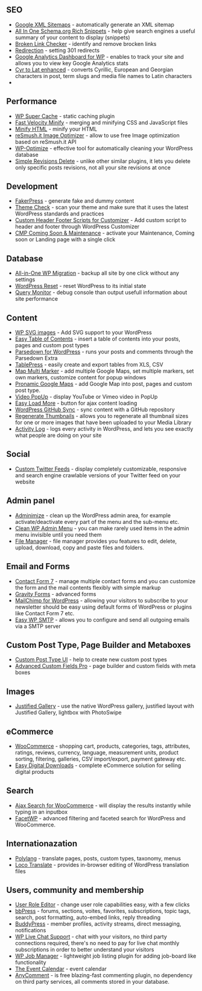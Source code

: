 ## SEO

* [Google XML Sitemaps](https://wordpress.org/plugins/google-sitemap-generator/) - automatically generate an XML sitemap
* [All In One Schema.org Rich Snippets](https://wordpress.org/plugins/all-in-one-schemaorg-rich-snippets/) - help give search engines a useful summary of your content to display (snippets)
* [Broken Link Checker](https://wordpress.org/plugins/broken-link-checker/) - identify and remove brocken links
* [Redirection](https://wordpress.org/plugins/redirection/) - setting 301 redirects
* [Google Analytics Dashboard for WP](https://wordpress.org/plugins/google-analytics-dashboard-for-wp/) - enables to track your site and allows you to view key Google Analytics stats
* [Cyr to Lat enhanced](https://wordpress.org/plugins/cyr3lat/) - converts Cyrillic, European and Georgian characters in post, term slugs and media file names to Latin characters
* 

## Performance

* [WP Super Cache](https://wordpress.org/plugins/wp-super-cache/) - static caching plugin
* [Fast Velocity Minify](https://wordpress.org/plugins/fast-velocity-minify/) - merging and minifying CSS and JavaScript files
* [Minify HTML](https://wordpress.org/plugins/minify-html-markup/) - minify your HTML
* [reSmush.it Image Optimizer](https://wordpress.org/plugins/resmushit-image-optimizer/) - allow to use free Image optimization based on reSmush.it API
* [WP-Optimize](https://wordpress.org/plugins/wp-optimize/) - effective tool for automatically cleaning your WordPress database
* [Simple Revisions Delete](https://wordpress.org/plugins/simple-revisions-delete/) - unlike other similar plugins, it lets you delete only specific posts revisions, not all your site revisions at once

## Development

* [FakerPress](https://wordpress.org/plugins/fakerpress/) - generate fake and dummy content
* [Theme Check](https://wordpress.org/plugins/theme-check/) - scan your theme and make sure that it uses the latest WordPress standards and practices
* [Custom Header Footer Scripts for Customizer](https://wordpress.org/plugins/custom-script-for-customizer/) - Add custom script to header and footer through WordPress Customizer
* [CMP Coming Soon & Maintenance](https://wordpress.org/plugins/cmp-coming-soon-maintenance/) - activate your Maintenance, Coming soon or Landing page with a single click

## Database

* [All-in-One WP Migration](https://wordpress.org/plugins/all-in-one-wp-migration/) - backup all site by one click without any settings
* [WordPress Reset](https://wordpress.org/plugins/wordpress-reset/) - reset WordPress to its initial state
* [Query Monitor](https://wordpress.org/plugins/query-monitor/) - debug console than output usefull information about site performance

## Content

* [WP SVG images](https://wordpress.org/plugins/wp-svg-images/) - Add SVG support to your WordPress
* [Easy Table of Contents](https://wordpress.org/plugins/easy-table-of-contents/) -  insert a table of contents into your posts, pages and custom post types
* [Parsedown for WordPress](https://wordpress.org/plugins/parsedown-wp/) - runs your posts and comments through the Parsedown Extra
* [TablePress](https://wordpress.org/plugins/tablepress/) - easily create and export tables from XLS, CSV
* [Map Multi Marker](https://wordpress.org/plugins/map-multi-marker/) - add multiple Google Maps, set multiple markers, set own markers, customize content for popup windows
* [Pronamic Google Maps](https://wordpress.org/plugins/pronamic-google-maps/) - add Google Map into post, pages and custom post type.
* [Video PopUp](https://wordpress.org/plugins/video-popup/) - display YouTube or Vimeo video in PopUp
* [Easy Load More](https://wordpress.org/plugins/easy-load-more/) - button for ajax content loading
* [WordPress GitHub Sync](https://wordpress.org/plugins/wp-github-sync/) - sync content with a GitHub repository
* [Regenerate Thumbnails](https://wordpress.org/plugins/regenerate-thumbnails/) - allows you to regenerate all thumbnail sizes for one or more images that have been uploaded to your Media Library
* [Activity Log](https://wordpress.org/plugins/aryo-activity-log/) - logs every activity in WordPress, and lets you see exactly what people are doing on your site

## Social

* [Custom Twitter Feeds](https://wordpress.org/plugins/custom-twitter-feeds/) - display completely customizable, responsive and search engine crawlable versions of your Twitter feed on your website

## Admin panel

* [Adminimize](https://wordpress.org/plugins/adminimize/) - clean up the WordPress admin area, for example activate/deactivate every part of the menu and the sub-menu etc.
* [Clean WP Admin Menu](https://wordpress.org/plugins/clean-wp-admin-menu/) - you can make rarely used items in the admin menu invisible until you need them
* [File Manager](https://wordpress.org/plugins/wp-file-manager/) - file manager provides you features to edit, delete, upload, download, copy and paste files and folders.

## Email and Forms

* [Contact Form 7](https://wordpress.org/plugins/contact-form-7/) - manage multiple contact forms and you can customize the form and the mail contents flexibly with simple markup
* [Gravity Forms](https://www.gravityforms.com/) - advanced forms
* [MailChimp for WordPress](https://wordpress.org/plugins/mailchimp-for-wp/) - allowing your visitors to subscribe to your newsletter should be easy using default forms of WordPress or plugins like Contact Form 7 etc.
* [Easy WP SMTP](https://wordpress.org/plugins/easy-wp-smtp/) - allows you to configure and send all outgoing emails via a SMTP server

## Custom Post Type, Page Builder and Metaboxes

* [Custom Post Type UI](https://wordpress.org/plugins/custom-post-type-ui/) - help to create new custom post types
* [Advanced Custom Fields Pro](https://wordpress.org/plugins/advanced-custom-fields/) - page builder and custom fields with meta boxes

## Images

* [Justified Gallery](https://wordpress.org/plugins/justified-gallery/) - use the native WordPress gallery, justified layout with Justified Gallery, lightbox with PhotoSwipe

## eCommerce

* [WooCommerce](https://wordpress.org/plugins/woocommerce/) - shopping cart, products, categories, tags, attributes, ratings, reviews, currency, language, measurement units, product sorting, filtering, galleries, CSV import/export, payment gateway etc.
* [Easy Digital Downloads](https://wordpress.org/plugins/easy-digital-downloads/) - complete eCommerce solution for selling digital products

## Search

* [Ajax Search for WooCommerce](https://wordpress.org/plugins/ajax-search-for-woocommerce/) - will display the results instantly while typing in an inputbox
* [FacetWP](https://facetwp.com/) - advanced filtering and faceted search for WordPress and WooCommerce.

## Internationazation

* [Polylang](https://wordpress.org/plugins/polylang/) - translate pages, posts, custom types, taxonomy, menus
* [Loco Translate](https://wordpress.org/plugins/loco-translate/) - provides in-browser editing of WordPress translation files

## Users, community and membership

* [User Role Editor](https://wordpress.org/plugins/user-role-editor/) - change user role capabilities easy, with a few clicks
* [bbPress](https://wordpress.org/plugins/bbpress/) - forums, sections, voites, favorites, subscriptions, topic tags, search, post formatting, auto-embed links, reply threading
* [BuddyPress](https://wordpress.org/plugins/buddypress/) - member profiles, activity streams, direct messaging, notifications
* [WP Live Chat Support](https://wordpress.org/plugins/wp-live-chat-support/) - chat with your visitors, no third party connections required, there's no need to pay for live chat monthly subscriptions in order to better understand your visitors
* [WP Job Manager](https://wordpress.org/plugins/wp-job-manager/) - lightweight job listing plugin for adding job-board like functionality
* [The Event Calendar](https://wordpress.org/plugins/the-events-calendar/) - event calendar
* [AnyComment](https://ru.wordpress.org/plugins/anycomment/) - is free blazing-fast commenting plugin, no dependency on third party services, all comments stored in your database.

